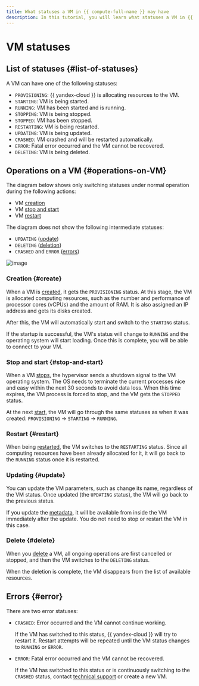 ```yaml
---
title: What statuses a VM in {{ compute-full-name }} may have
description: In this tutorial, you will learn what statuses a VM in {{ compute-name }} may have.
---
```


# VM statuses

## List of statuses {#list-of-statuses}

A VM can have one of the following statuses:

- `PROVISIONING`: {{ yandex-cloud }} is allocating resources to the VM.
- `STARTING`: VM is being started.
- `RUNNING`: VM has been started and is running.
- `STOPPING`: VM is being stopped.
- `STOPPED`: VM has been stopped.
- `RESTARTING`: VM is being restarted.
- `UPDATING`: VM is being updated.
- `CRASHED`: VM crashed and will be restarted automatically.
- `ERROR`: Fatal error occurred and the VM cannot be recovered.
- `DELETING`: VM is being deleted.

## Operations on a VM {#operations-on-VM}

The diagram below shows only switching statuses under normal operation during the following actions:

- VM [creation](#create)
- VM [stop and start](#stop-and-start)
- VM [restart](#restart)

The diagram does not show the following intermediate statuses:

- `UPDATING` ([update](#update))
- `DELETING` ([deletion](#delete))
- `CRASHED` and `ERROR` ([errors](#error))

![image](../../_assets/compute/create-and-run.svg)

### Creation {#create}

When a VM is [created](../operations/vm-create/create-linux-vm.md), it gets the `PROVISIONING` status. At this stage, the VM is allocated computing resources, such as the number and performance of processor cores (vCPUs) and the amount of RAM. It is also assigned an IP address and gets its disks created.

After this, the VM will automatically start and switch to the `STARTING` status.

If the startup is successful, the VM's status will change to `RUNNING` and the operating system will start loading. Once this is complete, you will be able to connect to your VM.

### Stop and start {#stop-and-start}

When a VM [stops](../operations/vm-control/vm-stop-and-start.md#stop), the hypervisor sends a shutdown signal to the VM operating system. The OS needs to terminate the current processes nice and easy within the next 30 seconds to avoid data loss. When this time expires, the VM process is forced to stop, and the VM gets the `STOPPED` status.

At the next [start](../operations/vm-control/vm-stop-and-start.md#start), the VM will go through the same statuses as when it was created: `PROVISIONING` → `STARTING` → `RUNNING`.

### Restart {#restart}

When being [restarted](../operations/vm-control/vm-stop-and-start.md#restart), the VM switches to the `RESTARTING` status. Since all computing resources have been already allocated for it, it will go back to the `RUNNING` status once it is restarted.

### Updating {#update}

You can update the VM parameters, such as change its name, regardless of the VM status. Once updated (the `UPDATING` status), the VM will go back to the previous status.

If you update the [metadata](vm-metadata.md), it will be available from inside the VM immediately after the update. You do not need to stop or restart the VM in this case.

### Delete {#delete}

When you [delete](../operations/vm-control/vm-delete.md) a VM, all ongoing operations are first cancelled or stopped, and then the VM switches to the `DELETING` status.

When the deletion is complete, the VM disappears from the list of available resources.

## Errors {#error}

There are two error statuses:

- `CRASHED`: Error occurred and the VM cannot continue working.

    If the VM has switched to this status, {{ yandex-cloud }} will try to restart it. Restart attempts will be repeated until the VM status changes to `RUNNING` or `ERROR`.

- `ERROR`: Fatal error occurred and the VM cannot be recovered.

    If the VM has switched to this status or is continuously switching to the `CRASHED` status, contact [technical support](../../support/overview.md) or create a new VM.

